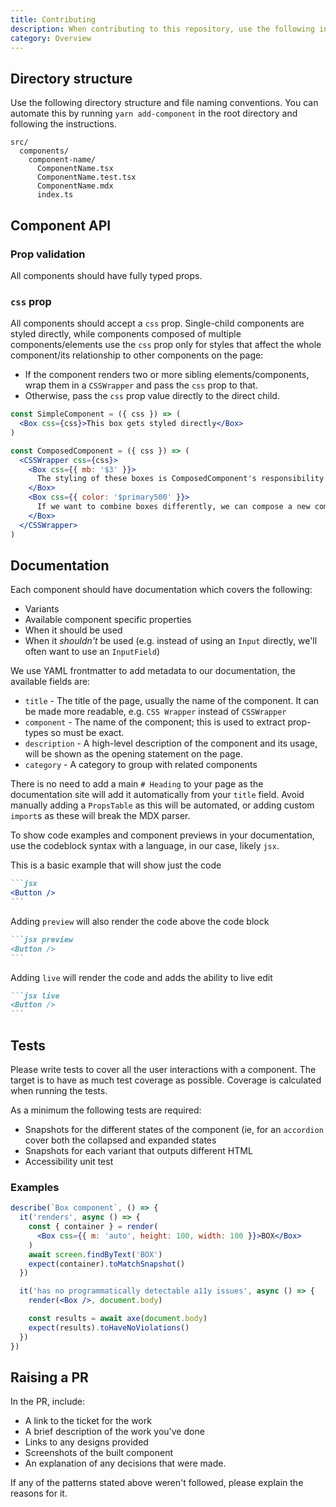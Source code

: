 ```yaml
---
title: Contributing
description: When contributing to this repository, use the following information, to uphold the standards we have set for this project. Please read through this and the `README.md` before starting.
category: Overview
---
```


## Directory structure

Use the following directory structure and file naming conventions. You can automate this by running `yarn add-component` in the root directory and following the instructions.

```
src/
  components/
    component-name/
      ComponentName.tsx
      ComponentName.test.tsx
      ComponentName.mdx
      index.ts
```

## Component API

### Prop validation

All components should have fully typed props.

### `css` prop

All components should accept a `css` prop. Single-child components are styled directly, while components composed of multiple components/elements use the `css` prop only for styles that affect the whole component/its relationship to other components on the page:

- If the component renders two or more sibling elements/components, wrap them in a `CSSWrapper` and pass the `css` prop to that.
- Otherwise, pass the `css` prop value directly to the direct child.

```jsx
const SimpleComponent = ({ css }) => (
  <Box css={css}>This box gets styled directly</Box>
)

const ComposedComponent = ({ css }) => (
  <CSSWrapper css={css}>
    <Box css={{ mb: '$3' }}>
      The styling of these boxes is ComposedComponent's responsibility
    </Box>
    <Box css={{ color: '$primary500' }}>
      If we want to combine boxes differently, we can compose a new component
    </Box>
  </CSSWrapper>
)
```

## Documentation

Each component should have documentation which covers the following:

- Variants
- Available component specific properties
- When it should be used
- When it _shouldn't_ be used (e.g. instead of using an `Input` directly, we'll often want to use an `InputField`)

We use YAML frontmatter to add metadata to our documentation, the available fields are:

- `title` - The title of the page, usually the name of the component. It can be made more readable, e.g. `CSS Wrapper` instead of `CSSWrapper`
- `component` - The name of the component; this is used to extract prop-types so must be exact.
- `description` - A high-level description of the component and its usage, will be shown as the opening statement on the page.
- `category` - A category to group with related components

There is no need to add a main `# Heading` to your page as the documentation site will add it automatically from your `title` field. Avoid manually adding a `PropsTable` as this will be automated, or adding custom `import`s as these will break the MDX parser.

To show code examples and component previews in your documentation, use the codeblock syntax with a language, in our case, likely `jsx`.

This is a basic example that will show just the code

````md
```jsx
<Button />
```
````

Adding `preview` will also render the code above the code block

````md
```jsx preview
<Button />
```
````

Adding `live` will render the code and adds the ability to live edit

````md
```jsx live
<Button />
```
````

## Tests

Please write tests to cover all the user interactions with a component. The target is to have as much test coverage as possible. Coverage is calculated when running the tests.

As a minimum the following tests are required:

- Snapshots for the different states of the component (ie, for an `accordion` cover both the collapsed and expanded states
- Snapshots for each variant that outputs different HTML
- Accessibility unit test

### Examples

```jsx
describe(`Box component`, () => {
  it('renders', async () => {
    const { container } = render(
      <Box css={{ m: 'auto', height: 100, width: 100 }}>BOX</Box>
    )
    await screen.findByText('BOX')
    expect(container).toMatchSnapshot()
  })

  it('has no programmatically detectable a11y issues', async () => {
    render(<Box />, document.body)

    const results = await axe(document.body)
    expect(results).toHaveNoViolations()
  })
})
```

## Raising a PR

In the PR, include:

- A link to the ticket for the work
- A brief description of the work you've done
- Links to any designs provided
- Screenshots of the built component
- An explanation of any decisions that were made.

If any of the patterns stated above weren't followed, please explain the reasons for it.
